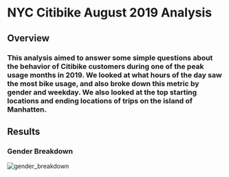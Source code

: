 # NYC Citibike August 2019 Analysis

## Overview
### This analysis aimed to answer some simple questions about the behavior of Citibike customers during one of the peak usage months in 2019. We looked at what hours of the day saw the most bike usage, and also broke down this metric by gender and weekday. We also looked at the top starting locations and ending locations of trips on the island of Manhatten.

## Results
### Gender Breakdown
![gender_breakdown]('/Resources/gender_breakdown.png')

